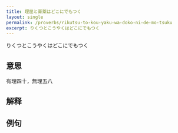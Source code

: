 ```yaml
---
title: 理屈と膏薬はどこにでもつく
layout: single
permalink: /proverbs/rikutsu-to-kou-yaku-wa-doko-ni-de-mo-tsuku
excerpt: りくつとこうやくはどこにでもつく
---
```


りくつとこうやくはどこにでもつく

## 意思

有理四十，無理五八

## 解释

## 例句

